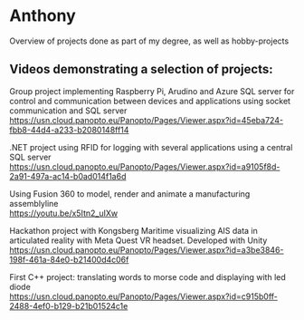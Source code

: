 # Anthony
Overview of projects done as part of my degree, as well as hobby-projects

## Videos demonstrating a selection of projects:  
Group project implementing Raspberry Pi, Arudino and Azure SQL server for control and communication between devices and applications using socket communication and SQL server  
https://usn.cloud.panopto.eu/Panopto/Pages/Viewer.aspx?id=45eba724-fbb8-44d4-a233-b2080148ff14

.NET project using RFID for logging with several applications using a central SQL server  
https://usn.cloud.panopto.eu/Panopto/Pages/Viewer.aspx?id=a9105f8d-2a91-497a-ac14-b0ad014f1a6d

Using Fusion 360 to model, render and animate a manufacturing assemblyline  
https://youtu.be/x5Itn2_uIXw

Hackathon project with Kongsberg Maritime visualizing AIS data in articulated reality with Meta Quest VR headset. Developed with Unity  
https://usn.cloud.panopto.eu/Panopto/Pages/Viewer.aspx?id=a3be3846-198f-461a-84e0-b21400d4c06f

First C++ project: translating words to morse code and displaying with led diode  
https://usn.cloud.panopto.eu/Panopto/Pages/Viewer.aspx?id=c915b0ff-2488-4ef0-b129-b21b01524c1e
